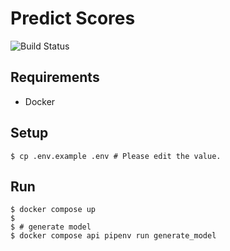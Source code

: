 # Predict Scores

![Build Status](https://github.com/gotoeveryone/predict-scores/workflows/Build/badge.svg)

## Requirements

- Docker

## Setup

```console
$ cp .env.example .env # Please edit the value.
```

## Run

```console
$ docker compose up
$
$ # generate model
$ docker compose api pipenv run generate_model
```
